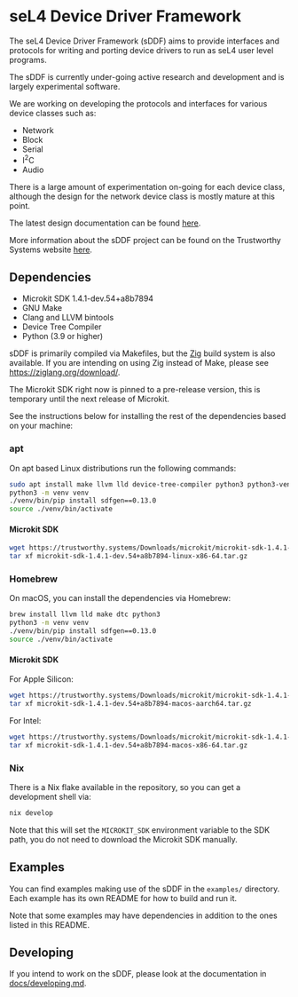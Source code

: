 <!--
    Copyright 2024, UNSW

    SPDX-License-Identifier: BSD-2-Clause
-->

# seL4 Device Driver Framework

The seL4 Device Driver Framework (sDDF) aims to provide interfaces and protocols for writing and
porting device drivers to run as seL4 user level programs.

The sDDF is currently under-going active research and development and is largely experimental
software.

We are working on developing the protocols and interfaces for various device classes such as:
* Network
* Block
* Serial
* I<sup>2</sup>C
* Audio

There is a large amount of experimentation on-going for each device class, although the design
for the network device class is mostly mature at this point.

The latest design documentation can be found [here](https://trustworthy.systems/projects/drivers/sddf-design.pdf).

More information about the sDDF project can be found on the Trustworthy Systems website
[here](https://trustworthy.systems/projects/drivers/).

## Dependencies

* Microkit SDK 1.4.1-dev.54+a8b7894
* GNU Make
* Clang and LLVM bintools
* Device Tree Compiler
* Python (3.9 or higher)

sDDF is primarily compiled via Makefiles, but the [Zig](https://ziglang.org) build system is also
available. If you are intending on using Zig instead of Make, please see https://ziglang.org/download/.

The Microkit SDK right now is pinned to a pre-release version, this is
temporary until the next release of Microkit.

See the instructions below for installing the rest of the dependencies based on your
machine:

### apt

On apt based Linux distributions run the following commands:

```sh
sudo apt install make llvm lld device-tree-compiler python3 python3-venv
python3 -m venv venv
./venv/bin/pip install sdfgen==0.13.0
source ./venv/bin/activate
```

#### Microkit SDK

```sh
wget https://trustworthy.systems/Downloads/microkit/microkit-sdk-1.4.1-dev.54+a8b7894-linux-x86-64.tar.gz
tar xf microkit-sdk-1.4.1-dev.54+a8b7894-linux-x86-64.tar.gz
```

### Homebrew

On macOS, you can install the dependencies via Homebrew:
```sh
brew install llvm lld make dtc python3
python3 -m venv venv
./venv/bin/pip install sdfgen==0.13.0
source ./venv/bin/activate
```

#### Microkit SDK

For Apple Silicon:
```sh
wget https://trustworthy.systems/Downloads/microkit/microkit-sdk-1.4.1-dev.54+a8b7894-macos-aarch64.tar.gz
tar xf microkit-sdk-1.4.1-dev.54+a8b7894-macos-aarch64.tar.gz
```

For Intel:
```sh
wget https://trustworthy.systems/Downloads/microkit/microkit-sdk-1.4.1-dev.54+a8b7894-macos-x86-64.tar.gz
tar xf microkit-sdk-1.4.1-dev.54+a8b7894-macos-x86-64.tar.gz
```

### Nix

There is a Nix flake available in the repository, so you can get a development shell via:
```sh
nix develop
```

Note that this will set the `MICROKIT_SDK` environment variable to the SDK path, you do not
need to download the Microkit SDK manually.

## Examples

You can find examples making use of the sDDF in the `examples/` directory. Each example has its
own README for how to build and run it.

Note that some examples may have dependencies in addition to the ones listed in this README.

## Developing

If you intend to work on the sDDF, please look at the documentation in
[docs/developing.md](docs/developing.md).
